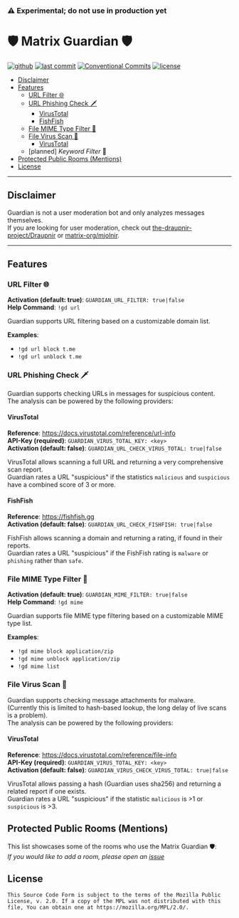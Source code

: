 ### ⚠️ Experimental; do not use in production yet

# 🛡️ Matrix Guardian 🛡️

[![github](https://img.shields.io/github/release/cyb3rko/matrix-guardian.svg?logo=github)](https://github.com/cyb3rko/matrix-guardian/releases/latest)
[![last commit](https://img.shields.io/github/last-commit/cyb3rko/matrix-guardian?color=FE5196&logo=git&logoColor=white)](https://github.com/cyb3rko/matrix-guardian/commits/main)
[![Conventional Commits](https://img.shields.io/badge/Conventional%20Commits-1.0.0-%23FE5196?logo=conventionalcommits&logoColor=white)](https://conventionalcommits.org)
[![license](https://img.shields.io/github/license/cyb3rko/matrix-guardian?color=1BCC1B&logo=apache)](https://www.mozilla.org/en-US/MPL/2.0/)

- [Disclaimer](#disclaimer)
- [Features](#features)
  - [URL Filter 🌐](#url-filter-)
  - [URL Phishing Check 🗡️](#url-phishing-check-)
    - [VirusTotal](#virustotal)
    - [FishFish](#fishfish)
  - [File MIME Type Filter 📎](#file-mime-type-filter-)
  - [File Virus Scan 🦠](#file-virus-scan-)
    - [VirusTotal](#virustotal-1)
  - [planned] *Keyword Filter* 📄
- [Protected Public Rooms (Mentions)](#protected-public-rooms-mentions)
- [License](#license)

---

## Disclaimer

Guardian is not a user moderation bot and only analyzes messages themselves.  
If you are looking for user moderation, check out [the-draupnir-project/Draupnir](https://github.com/the-draupnir-project/Draupnir) or [matrix-org/mjolnir](https://github.com/matrix-org/mjolnir).

---

## Features

### URL Filter 🌐

**Activation (default: true)**: `GUARDIAN_URL_FILTER: true|false`  
**Help Command**: `!gd url`

Guardian supports URL filtering based on a customizable domain list.

**Examples**:
- `!gd url block t.me`
- `!gd url unblock t.me`

### URL Phishing Check 🗡

Guardian supports checking URLs in messages for suspicious content.  
The analysis can be powered by the following providers:

#### VirusTotal

**Reference**: https://docs.virustotal.com/reference/url-info  
**API-Key (required)**: `GUARDIAN_VIRUS_TOTAL_KEY: <key>`  
**Activation (default: false)**: `GUARDIAN_URL_CHECK_VIRUS_TOTAL: true|false`

VirusTotal allows scanning a full URL and returning a very comprehensive scan report.  
Guardian rates a URL "suspicious" if the statistics `malicious` and `suspicious` have a combined score of 3 or more.

#### FishFish

**Reference**: https://fishfish.gg  
**Activation (default: false)**: `GUARDIAN_URL_CHECK_FISHFISH: true|false`

FishFish allows scanning a domain and returning a rating, if found in their reports.  
Guardian rates a URL "suspicious" if the FishFish rating is `malware` or `phishing` rather than `safe`.

### File MIME Type Filter 📎

**Activation (default: true)**: `GUARDIAN_MIME_FILTER: true|false`  
**Help Command**: `!gd mime`

Guardian supports file MIME type filtering based on a customizable MIME type list.

**Examples**:
- `!gd mime block application/zip`
- `!gd mime unblock application/zip`
- `!gd mime list`

### File Virus Scan 🦠

Guardian supports checking message attachments for malware.  
(Currently this is limited to hash-based lookup, the long delay of live scans is a problem).  
The analysis can be powered by the following providers:

#### VirusTotal

**Reference**: https://docs.virustotal.com/reference/file-info   
**API-Key (required)**: `GUARDIAN_VIRUS_TOTAL_KEY: <key>`  
**Activation (default: false)**: `GUARDIAN_VIRUS_CHECK_VIRUS_TOTAL: true|false`

VirusTotal allows passing a hash (Guardian uses sha256) and returning a related report if one exists.  
Guardian rates a URL "suspicious" if the statistic `malicious` is >1 or `suspicious` is >3.

## Protected Public Rooms (Mentions)

This list showcases some of the rooms who use the Matrix Guardian 🛡️:  
*If you would like to add a room, please open an [issue](https://github.com/cyb3rko/matrix-guardian/issues)*

## License

    This Source Code Form is subject to the terms of the Mozilla Public
    License, v. 2.0. If a copy of the MPL was not distributed with this
    file, You can obtain one at https://mozilla.org/MPL/2.0/.
